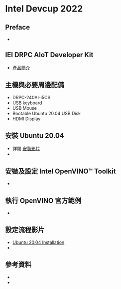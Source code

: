 # Intel Devcup 2022 

## Preface
* 

## IEI DRPC AIoT Developer Kit
* [產品簡介](https://www.ieiworld.com/tw/product-ns/model.php?II=4)

## 主機與必要周邊配備
* DRPC-240AI-i5CS 
* USB keyboard 
* USB Mouse
* Bootable Ubuntu 20.04 USB Disk
* HDMI Display

## 安裝 Ubuntu 20.04
* 詳閱 [安裝影片](https://youtu.be/u8tq-IEPeYE)
* 

## 安裝及設定 Intel OpenVINO™ Toolkit
* 


## 執行 OpenVINO 官方範例
*

## 設定流程影片
* [Ubuntu 20.04 Installation](https://youtu.be/u8tq-IEPeYE)
* 

## 參考資料
* 
* 
